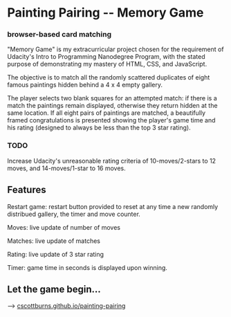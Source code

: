 
# Painting Pairing -- Memory Game 
### browser-based card matching 

"Memory Game" is my extracurricular project chosen for the requirement of Udacity's Intro to Programming Nanodegree Program, with the stated purpose of demonstrating my mastery of HTML, CSS, and JavaScript. 

The objective is to match all the randomly scattered duplicates of eight famous paintings hidden behind a 4 x 4 empty gallery. 

The player selects two blank squares for an attempted match: if there is a match the paintings remain displayed, otherwise they return hidden at the same location.  If all eight pairs of paintings are matched, a beautifully framed congratulations is presented showing the player's game time and his rating (designed to always be less than the top 3 star rating).

### TODO
Increase Udacity's unreasonable rating criteria of 10-moves/2-stars to 12 moves, and 14-moves/1-star to 16 moves. 

## Features

Restart game: restart button provided to reset at any time a new randomly distribued gallery, the timer and move counter. 

Moves: live update of number of moves

Matches: live update of matches

Rating: live update of 3 star rating

Timer:  game time in seconds is displayed upon winning.


## Let the game begin...

--> [cscottburns.github.io/painting-pairing](https://cscottburns.github.io/painting-pairing/)

